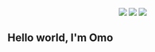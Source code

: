 <p align='center'>
  <img src="https://64.media.tumblr.com/58bdfa30fcd4b9e7033aa4496867a090/397187698c108978-4d/s540x810/7b644fe9b93137cea66c713867b777c16a7b07a0.gif">
  <img src="https://64.media.tumblr.com/3fe556a784b87d3bdd144b8ce4e02994/397187698c108978-23/s540x810/5cb12d2f631a7e59ecfdb5dabdd59ee268f42aed.gif" />
  <img src="https://64.media.tumblr.com/2ad3487683637947cbd1f57f9d889393/397187698c108978-97/s540x810/478634a0cecfc83c3cade0d40d50f6546118626b.gif">
</p>

## Hello world, I'm Omo

